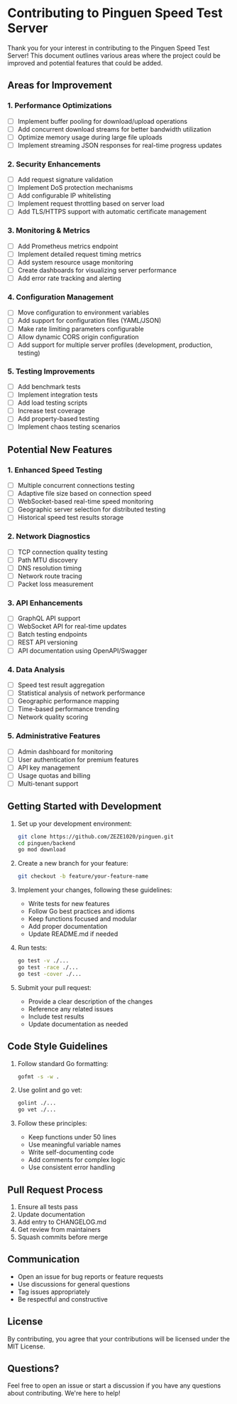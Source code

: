 # Contributing to Pinguen Speed Test Server

Thank you for your interest in contributing to the Pinguen Speed Test Server! This document outlines various areas where the project could be improved and potential features that could be added.

## Areas for Improvement

### 1. Performance Optimizations
- [ ] Implement buffer pooling for download/upload operations
- [ ] Add concurrent download streams for better bandwidth utilization
- [ ] Optimize memory usage during large file uploads
- [ ] Implement streaming JSON responses for real-time progress updates

### 2. Security Enhancements
- [ ] Add request signature validation
- [ ] Implement DoS protection mechanisms
- [ ] Add configurable IP whitelisting
- [ ] Implement request throttling based on server load
- [ ] Add TLS/HTTPS support with automatic certificate management

### 3. Monitoring & Metrics
- [ ] Add Prometheus metrics endpoint
- [ ] Implement detailed request timing metrics
- [ ] Add system resource usage monitoring
- [ ] Create dashboards for visualizing server performance
- [ ] Add error rate tracking and alerting

### 4. Configuration Management
- [ ] Move configuration to environment variables
- [ ] Add support for configuration files (YAML/JSON)
- [ ] Make rate limiting parameters configurable
- [ ] Allow dynamic CORS origin configuration
- [ ] Add support for multiple server profiles (development, production, testing)

### 5. Testing Improvements
- [ ] Add benchmark tests
- [ ] Implement integration tests
- [ ] Add load testing scripts
- [ ] Increase test coverage
- [ ] Add property-based testing
- [ ] Implement chaos testing scenarios

## Potential New Features

### 1. Enhanced Speed Testing
- [ ] Multiple concurrent connections testing
- [ ] Adaptive file size based on connection speed
- [ ] WebSocket-based real-time speed monitoring
- [ ] Geographic server selection for distributed testing
- [ ] Historical speed test results storage

### 2. Network Diagnostics
- [ ] TCP connection quality testing
- [ ] Path MTU discovery
- [ ] DNS resolution timing
- [ ] Network route tracing
- [ ] Packet loss measurement

### 3. API Enhancements
- [ ] GraphQL API support
- [ ] WebSocket API for real-time updates
- [ ] Batch testing endpoints
- [ ] REST API versioning
- [ ] API documentation using OpenAPI/Swagger

### 4. Data Analysis
- [ ] Speed test result aggregation
- [ ] Statistical analysis of network performance
- [ ] Geographic performance mapping
- [ ] Time-based performance trending
- [ ] Network quality scoring

### 5. Administrative Features
- [ ] Admin dashboard for monitoring
- [ ] User authentication for premium features
- [ ] API key management
- [ ] Usage quotas and billing
- [ ] Multi-tenant support

## Getting Started with Development

1. Set up your development environment:
   ```bash
   git clone https://github.com/ZEZE1020/pinguen.git
   cd pinguen/backend
   go mod download
   ```

2. Create a new branch for your feature:
   ```bash
   git checkout -b feature/your-feature-name
   ```

3. Implement your changes, following these guidelines:
   - Write tests for new features
   - Follow Go best practices and idioms
   - Keep functions focused and modular
   - Add proper documentation
   - Update README.md if needed

4. Run tests:
   ```bash
   go test -v ./...
   go test -race ./...
   go test -cover ./...
   ```

5. Submit your pull request:
   - Provide a clear description of the changes
   - Reference any related issues
   - Include test results
   - Update documentation as needed

## Code Style Guidelines

1. Follow standard Go formatting:
   ```bash
   gofmt -s -w .
   ```

2. Use golint and go vet:
   ```bash
   golint ./...
   go vet ./...
   ```

3. Follow these principles:
   - Keep functions under 50 lines
   - Use meaningful variable names
   - Write self-documenting code
   - Add comments for complex logic
   - Use consistent error handling

## Pull Request Process

1. Ensure all tests pass
2. Update documentation
3. Add entry to CHANGELOG.md
4. Get review from maintainers
5. Squash commits before merge

## Communication

- Open an issue for bug reports or feature requests
- Use discussions for general questions
- Tag issues appropriately
- Be respectful and constructive

## License

By contributing, you agree that your contributions will be licensed under the MIT License.

## Questions?

Feel free to open an issue or start a discussion if you have any questions about contributing. We're here to help!
